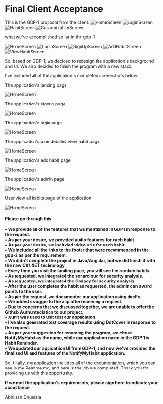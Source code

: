 # Final Client Acceptance 

This is the GDP-1 proposal from the client.
![HomeScreen](/images/HomeScreen.jpg)
![LoginScreen](/images/LOGINScreen.jpg)
![HabitScreen](/images/HabitScreen.jpg)
![CustomizationScreen](/images/CustomizationScreen.jpg)

what we've accomplished so far in the gdp-1

![HomeScreen](/images/1.png)
![LoginScreen](/images/2.png)
![SignUpScreen](/images/3.png)
![AddHabitScreen](/images/4.png)
![ViewHabitScreen](/images/5.png)

So, based on GDP-1, we decided to redesign the application's background and UI. We also decided to finish the program with a new stack. </br>

I've included all of the application's completed screenshots below. </br>

The application's landing page

![HomeScreen](/images/new1.png)

The application's signup page

![HomeScreen](/images/new6.png)

 The application's login page

![HomeScreen](/images/new5.png)

The application's user detailed view habit  page

![HomeScreen](/images/new3.png)

 The application's add habit page

![HomeScreen](/images/new2.png)

The application's admin page


![HomeScreen](/images/new7.png)

User view all habits page of the application

![HomeScreen](/images/new8.png)

#### Please go through this 

**• We provide all of the features that we mentioned in GDP1 in response to the request. </br>
• As per your desire, we provided audio features for each habit. </br>
• As per your desire, we included video urls for each habit. </br>
• We included all the links to the footer that were recommended in the gdp-2 as per the requirement. </br>
• We didn't complete the project in Java/Angular, but we did finish it with the new C#/.NET technology. </br>
• Every time you visit the landing page, you will see the random habits. </br>
• As requested, we integrated the sonarcloud for security analysis. </br>
• As requested, we integrated the Codacy for security analysis. </br>
• After the user completes the habit as requested, the admin can award points to the user. </br>
• As per the request, we documented our application using docFx. </br>
• We added swagger to the app after receiving a request. </br>
• Due to concerns that we discussed together, we are unable to offer the Github Authunteciation to our project. </br>
• Xunit was used to unit test our application. </br>
• I've also generated test coverage results using DotCover in response to the request. </br>
• As per your suggestion for renaming the program, we chose NotifyMyHabit as the name, while our application name in the GDP 1 is Habit Reminder. </br>
• We updated our appicatiion UI from GDP-1, and now we've provided the finalized UI and features of the NotifyMyHabit application. </br>**



So, finally, my application includes all of the documentation, which you can see in my Readme.md, and here is the job we completed. Thank you for providing us with this opportunity.

**If we met the application's requirements, please sign here to indicate your acceptance  </br>**

Abhilash Dhumala 






